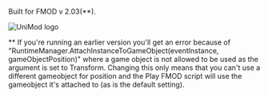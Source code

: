 Built for FMOD v 2.03(**). 




![UniMod logo](https://github.com/user-attachments/assets/d26c152c-1022-4219-8587-8f3c9afdde52)

















** If you're running an earlier version you'll get an error because of "RuntimeManager.AttachInstanceToGameObject(eventInstance, gameObjectPosition)" where a game object is not allowed to be used as the argument is set to Transform. Changing this only means
that you can't use a different gameobject for position and the Play FMOD script will use the gameobject it's attached to (as is the default setting). 
